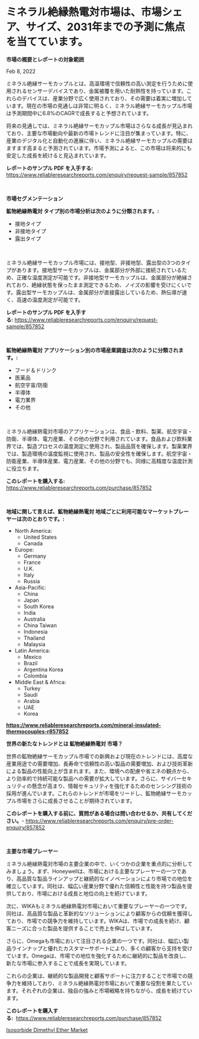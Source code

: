 <p><h1>ミネラル絶縁熱電対市場は、市場シェア、サイズ、2031年までの予測に焦点を当てています。</h1></p><p><strong>市場の概要とレポートの対象範囲</strong></p>
<p><p>Feb 8, 2022</p><p>ミネラル絶縁サーモカップルとは、高温環境で信頼性の高い測定を行うために使用されるセンサーデバイスであり、金属被覆を用いた耐熱性を持っています。これらのデバイスは、産業分野で広く使用されており、その需要は着実に増加しています。現在の市場の見通しは非常に明るく、ミネラル絶縁サーモカップル市場は予測期間中に6.8%のCAGRで成長すると予想されています。</p><p>将来の見通しでは、ミネラル絶縁サーモカップル市場はさらなる成長が見込まれており、主要な市場動向や最新の市場トレンドに注目が集まっています。特に、産業のデジタル化と自動化の進展に伴い、ミネラル絶縁サーモカップルの需要はますます高まると予測されています。市場予測によると、この市場は将来的にも安定した成長を続けると見込まれています。</p></p>
<p><strong>レポートのサンプル PDF を入手する:</strong> <a href="https://www.reliableresearchreports.com/enquiry/request-sample/857852">https://www.reliableresearchreports.com/enquiry/request-sample/857852</a></p>
<p>&nbsp;</p>
<p><strong>市場セグメンテーション</strong></p>
<p><strong>鉱物絶縁熱電対 タイプ別の市場分析は次のように分類されます。:</strong></p>
<p><ul><li>接地タイプ</li><li>非接地タイプ</li><li>露出タイプ</li></ul></p>
<p>&nbsp;</p>
<p><p>ミネラル絶縁サーモカップル市場には、接地型、非接地型、露出型の3つのタイプがあります。接地型サーモカップルは、金属部分が外部に接続されているため、正確な温度測定が可能です。非接地型サーモカップルは、金属部分が絶縁されており、絶縁状態を保ったまま測定できるため、ノイズの影響を受けにくいです。露出型サーモカップルは、金属部分が直接露出しているため、熱伝導が速く、高速の温度測定が可能です。</p></p>
<p><strong>レポートのサンプル PDF を入手する:</strong>&nbsp;<a href="https://www.reliableresearchreports.com/enquiry/request-sample/857852">https://www.reliableresearchreports.com/enquiry/request-sample/857852</a></p>
<p>&nbsp;</p>
<p><strong> 鉱物絶縁熱電対 アプリケーション別の市場産業調査は次のように分類されます。:</strong></p>
<p><ul><li>フード＆ドリンク</li><li>医薬品</li><li>航空宇宙/防衛</li><li>半導体</li><li>電力業界</li><li>その他</li></ul></p>
<p>&nbsp;</p>
<p><p>ミネラル絶縁熱電対市場のアプリケーションは、食品・飲料、製薬、航空宇宙・防衛、半導体、電力産業、その他の分野で利用されています。食品および飲料業界では、製造プロセスの温度測定に使用され、製品品質を確保します。製薬業界では、製造環境の温度監視に使用され、製品の安全性を確保します。航空宇宙・防衛産業、半導体産業、電力産業、その他の分野でも、同様に高精度な温度計測に役立ちます。</p></p>
<p><strong>このレポートを購入する:</strong>&nbsp; <a href="https://www.reliableresearchreports.com/purchase/857852">https://www.reliableresearchreports.com/purchase/857852</a></p>
<p>&nbsp;</p>
<p><strong>地域に関して言えば、鉱物絶縁熱電対 地域ごとに利用可能なマーケットプレーヤーは次のとおりです。:</strong></p>
<p><ul>
    <li>
        North America:
        <ul>
            <li>United States</li>
            <li>Canada</li>
        </ul>
    </li>
    <li>
        Europe:
        <ul>
            <li>Germany</li>
            <li>France</li>
            <li>U.K.</li>
            <li>Italy</li>
            <li>Russia</li>
        </ul>
    </li>
    <li>
        Asia-Pacific:
        <ul>
            <li>China</li>
            <li>Japan</li>
            <li>South Korea</li>
            <li>India</li>
            <li>Australia</li>
            <li>China Taiwan</li>
            <li>Indonesia</li>
            <li>Thailand</li>
            <li>Malaysia</li>
        </ul>
    </li>
    <li>
        Latin America:
        <ul>
            <li>Mexico</li>
            <li>Brazil</li>
            <li>Argentina Korea</li>
            <li>Colombia</li>
        </ul>
    </li>
    <li>
        Middle East & Africa:
        <ul>
            <li>Turkey</li>
            <li>Saudi</li>
            <li>Arabia</li>
            <li>UAE</li>
            <li>Korea</li>
        </ul>
    </li>
    </ul></p>
<p><strong><a href="https://www.reliableresearchreports.com/mineral-insulated-thermocouples-r857852">https://www.reliableresearchreports.com/mineral-insulated-thermocouples-r857852</a></strong>&nbsp;</p>
<p><strong>世界の新たなトレンドとは 鉱物絶縁熱電対 市場？</strong></p>
<p><p>世界の鉱物絶縁サーモカップル市場での新興および現在のトレンドには、高度な産業用途での需要増加、長寿命で信頼性の高い製品の需要増加、および技術革新による製品の性能向上が含まれます。また、環境への配慮や省エネの観点から、より効率的で持続可能な製品への需要が拡大しています。さらに、サイバーセキュリティの懸念が高まり、情報セキュリティを強化するためのセンシング技術の採用が進んでいます。これらのトレンドが市場をリードし、鉱物絶縁サーモカップル市場をさらに成長させることが期待されています。</p></p>
<p><strong>このレポートを購入する前に、質問がある場合は問い合わせるか、共有してください。</strong>- <a href="https://www.reliableresearchreports.com/enquiry/pre-order-enquiry/857852">https://www.reliableresearchreports.com/enquiry/pre-order-enquiry/857852</a></p>
<p>&nbsp;</p>
<p><strong>主要な市場プレーヤー</strong></p>
<p><p>ミネラル絶縁熱電対市場の主要企業の中で、いくつかの企業を重点的に分析してみましょう。まず、Honeywellは、市場における主要なプレーヤーの一つであり、高品質な製品ラインアップと継続的なイノベーションにより市場での地位を確立しています。同社は、幅広い産業分野で優れた信頼性と性能を持つ製品を提供しており、市場における成長と地位の向上を続けています。</p><p>次に、WIKAもミネラル絶縁熱電対市場において重要なプレーヤーの一つです。同社は、高品質な製品と革新的なソリューションにより顧客からの信頼を獲得しており、市場での競争力を維持しています。WIKAは、市場での成長を続け、顧客ニーズに合った製品を提供することで売上を伸ばしています。</p><p>さらに、Omegaも市場において注目される企業の一つです。同社は、幅広い製品ラインナップと優れたカスタマーサポートにより、多くの顧客から支持を受けています。Omegaは、市場での地位を強化するために継続的に製品を改良し、新たな市場に参入することで成長を実現しています。</p><p>これらの企業は、継続的な製品開発と顧客サポートに注力することで市場での競争力を維持しており、ミネラル絶縁熱電対市場において重要な役割を果たしています。それぞれの企業は、独自の強みと市場戦略を持ちながら、成長を続けています。</p></p>
<p><strong>このレポートを購入する:</strong>&nbsp;&nbsp;<a href="https://www.reliableresearchreports.com/purchase/857852">https://www.reliableresearchreports.com/purchase/857852</a></p>
<p><p><a href="https://copper-carbon-84f.notion.site/Isosorbide-Dimethyl-Ether-Market-Furnish-Information-about-Market-Size-Market-Share-Market-Dynamic-0255700520d6427d982af31946b3e42d">Isosorbide Dimethyl Ether Market</a></p></p>